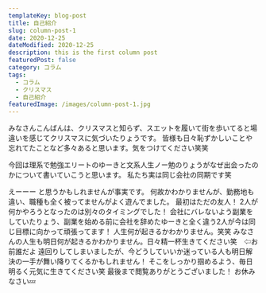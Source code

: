 ```yaml
---
templateKey: blog-post
title: 自己紹介
slug: column-post-1
date: 2020-12-25
dateModified: 2020-12-25
description: this is the first column post
featuredPost: false
category: コラム
tags:
  - コラム
  - クリスマス
  - 自己紹介
featuredImage: /images/column-post-1.jpg
---
```

みなさんこんばんは、クリスマスと知らず、スエットを履いて街を歩いてると場違いを感じてクリスマスに気づいたりょうです。
皆様も日々恥ずかしいことや忘れてたことなど多々あると思います。気をつけてください笑笑

今回は理系で勉強エリートのゆーきと文系人生ノー勉のりょうがなぜ出会ったのかについて書いていこうと思います。
私たち実は同じ会社の同期です笑

えーーー
と思うかもしれませんが事実です。
何故かわかりませんが、勤務地も違い、職種も全く被ってませんがよく遊んでました。
最初はただの友人！
2人が何かやろうとなったのは別々のタイミングでした！
会社にバレないよう副業をしていたりょう、副業を始める前に会社を辞めたゆーきと全く違う2人が今は同じ目標に向かって頑張ってます！
人生何が起きるかわかりません。笑笑
みなさんの人生も明日何が起きるかわかりません。日々精一杯生きてください笑　⇦お前誰だよ
遠回りしてしまいましたが、今どうしていいか迷っている人も明日解決の一手が舞い降りてくるかもしれません！
そこをしっかり掴めるよう、毎日明るく元気に生きてください笑
最後まで閲覧ありがとうございました！
お休みなさい💤
